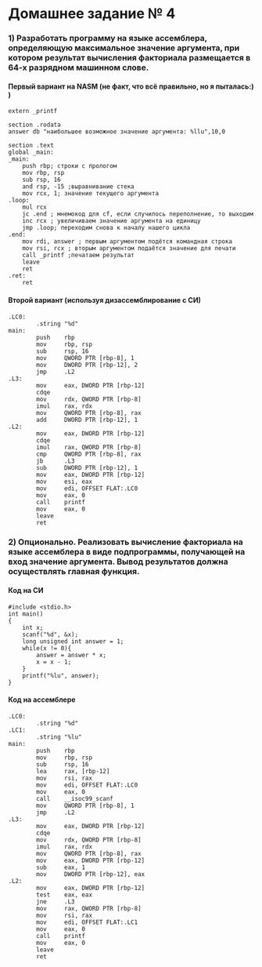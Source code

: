 # Домашнее задание № 4
### 1) Разработать программу на языке ассемблера, определяющую максимальное значение аргумента, при котором результат вычисления факториала размещается в 64-х разрядном машинном слове.
#### Первый вариант на NASM (не факт, что всё правильно, но я пыталась:) )
    extern _printf

    section .rodata
    answer db "наибольшее возможное значение аргумента: %llu",10,0

    section .text
    global _main:
    _main:
        push rbp; строки с прологом
        mov rbp, rsp
        sub rsp, 16
        and rsp, -15 ;выравнивание стека 
        mov rcx, 1; значение текущего аргумента
    .loop:
        mul rcx
        jc .end ; мнемокод для cf, если случилось переполнение, то выходим
        inc rcx ; увеличиваем значение аргумента на единицу
        jmp .loop; переходим снова к началу нашего цикла
    .end:
        mov rdi, answer ; первым аргументом подётся командная строка
        mov rsi, rcx ; вторым аргументом подаётся значение для печати
        call _printf ;печатаем результат
        leave
        ret
    .ret:
        ret
#### Второй вариант (используя дизассемблирование с СИ)
    .LC0:
            .string "%d"
    main:
            push    rbp
            mov     rbp, rsp
            sub     rsp, 16
            mov     QWORD PTR [rbp-8], 1
            mov     DWORD PTR [rbp-12], 2
            jmp     .L2
    .L3:
            mov     eax, DWORD PTR [rbp-12]
            cdqe
            mov     rdx, QWORD PTR [rbp-8]
            imul    rax, rdx
            mov     QWORD PTR [rbp-8], rax
            add     DWORD PTR [rbp-12], 1
    .L2:
            mov     eax, DWORD PTR [rbp-12]
            cdqe
            imul    rax, QWORD PTR [rbp-8]
            cmp     QWORD PTR [rbp-8], rax
            jb      .L3
            sub     DWORD PTR [rbp-12], 1
            mov     eax, DWORD PTR [rbp-12]
            mov     esi, eax
            mov     edi, OFFSET FLAT:.LC0
            mov     eax, 0
            call    printf
            mov     eax, 0
            leave
            ret
### 2) Опционально. Реализовать вычисление факториала на языке ассемблера в виде подпрограммы, получающей на вход значение аргумента. Вывод результатов должна осуществлять главная функция.
#### Код на СИ
    #include <stdio.h>
    int main()
    {
        int x;
        scanf("%d", &x);
        long unsigned int answer = 1;
        while(x != 0){
            answer = answer * x;
            x = x - 1;
        }
        printf("%lu", answer);
    }
#### Код на ассемблере
    .LC0:
            .string "%d"
    .LC1:
            .string "%lu"
    main:
            push    rbp
            mov     rbp, rsp
            sub     rsp, 16
            lea     rax, [rbp-12]
            mov     rsi, rax
            mov     edi, OFFSET FLAT:.LC0
            mov     eax, 0
            call    __isoc99_scanf
            mov     QWORD PTR [rbp-8], 1
            jmp     .L2
    .L3:
            mov     eax, DWORD PTR [rbp-12]
            cdqe
            mov     rdx, QWORD PTR [rbp-8]
            imul    rax, rdx
            mov     QWORD PTR [rbp-8], rax
            mov     eax, DWORD PTR [rbp-12]
            sub     eax, 1
            mov     DWORD PTR [rbp-12], eax
    .L2:
            mov     eax, DWORD PTR [rbp-12]
            test    eax, eax
            jne     .L3
            mov     rax, QWORD PTR [rbp-8]
            mov     rsi, rax
            mov     edi, OFFSET FLAT:.LC1
            mov     eax, 0
            call    printf
            mov     eax, 0
            leave
            ret
